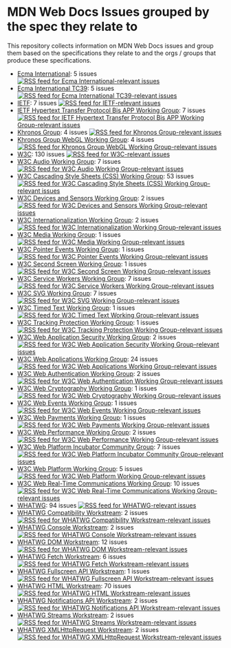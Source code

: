 
# MDN Web Docs Issues grouped by the spec they relate to

This repository collects information on MDN Web Docs issues and group them based on the specifications they relate to and the orgs / groups that produce these specifications.

* [Ecma International](ecma_international.md): 5 issues [![RSS feed for Ecma International-relevant issues](https://www.w3.org/QA/2007/04/feed_icon)](ecma_international.rss)
* [Ecma International TC39](ecma_international_tc39.md): 5 issues [![RSS feed for Ecma International TC39-relevant issues](https://www.w3.org/QA/2007/04/feed_icon)](ecma_international_tc39.rss)
* [IETF](ietf.md): 7 issues [![RSS feed for IETF-relevant issues](https://www.w3.org/QA/2007/04/feed_icon)](ietf.rss)
* [IETF Hypertext Transfer Protocol Bis APP Working Group](ietf_hypertext_transfer_protocol_bis_app_working_group.md): 7 issues [![RSS feed for IETF Hypertext Transfer Protocol Bis APP Working Group-relevant issues](https://www.w3.org/QA/2007/04/feed_icon)](ietf_hypertext_transfer_protocol_bis_app_working_group.rss)
* [Khronos Group](khronos_group.md): 4 issues [![RSS feed for Khronos Group-relevant issues](https://www.w3.org/QA/2007/04/feed_icon)](khronos_group.rss)
* [Khronos Group WebGL Working Group](khronos_group_webgl_working_group.md): 4 issues [![RSS feed for Khronos Group WebGL Working Group-relevant issues](https://www.w3.org/QA/2007/04/feed_icon)](khronos_group_webgl_working_group.rss)
* [W3C](w3c.md): 130 issues [![RSS feed for W3C-relevant issues](https://www.w3.org/QA/2007/04/feed_icon)](w3c.rss)
* [W3C Audio Working Group](w3c_audio_working_group.md): 7 issues [![RSS feed for W3C Audio Working Group-relevant issues](https://www.w3.org/QA/2007/04/feed_icon)](w3c_audio_working_group.rss)
* [W3C Cascading Style Sheets (CSS) Working Group](w3c_cascading_style_sheets_css_working_group.md): 53 issues [![RSS feed for W3C Cascading Style Sheets (CSS) Working Group-relevant issues](https://www.w3.org/QA/2007/04/feed_icon)](w3c_cascading_style_sheets_css_working_group.rss)
* [W3C Devices and Sensors Working Group](w3c_devices_and_sensors_working_group.md): 2 issues [![RSS feed for W3C Devices and Sensors Working Group-relevant issues](https://www.w3.org/QA/2007/04/feed_icon)](w3c_devices_and_sensors_working_group.rss)
* [W3C Internationalization Working Group](w3c_internationalization_working_group.md): 2 issues [![RSS feed for W3C Internationalization Working Group-relevant issues](https://www.w3.org/QA/2007/04/feed_icon)](w3c_internationalization_working_group.rss)
* [W3C Media Working Group](w3c_media_working_group.md): 1 issues [![RSS feed for W3C Media Working Group-relevant issues](https://www.w3.org/QA/2007/04/feed_icon)](w3c_media_working_group.rss)
* [W3C Pointer Events Working Group](w3c_pointer_events_working_group.md): 1 issues [![RSS feed for W3C Pointer Events Working Group-relevant issues](https://www.w3.org/QA/2007/04/feed_icon)](w3c_pointer_events_working_group.rss)
* [W3C Second Screen Working Group](w3c_second_screen_working_group.md): 1 issues [![RSS feed for W3C Second Screen Working Group-relevant issues](https://www.w3.org/QA/2007/04/feed_icon)](w3c_second_screen_working_group.rss)
* [W3C Service Workers Working Group](w3c_service_workers_working_group.md): 7 issues [![RSS feed for W3C Service Workers Working Group-relevant issues](https://www.w3.org/QA/2007/04/feed_icon)](w3c_service_workers_working_group.rss)
* [W3C SVG Working Group](w3c_svg_working_group.md): 7 issues [![RSS feed for W3C SVG Working Group-relevant issues](https://www.w3.org/QA/2007/04/feed_icon)](w3c_svg_working_group.rss)
* [W3C Timed Text Working Group](w3c_timed_text_working_group.md): 1 issues [![RSS feed for W3C Timed Text Working Group-relevant issues](https://www.w3.org/QA/2007/04/feed_icon)](w3c_timed_text_working_group.rss)
* [W3C Tracking Protection Working Group](w3c_tracking_protection_working_group.md): 1 issues [![RSS feed for W3C Tracking Protection Working Group-relevant issues](https://www.w3.org/QA/2007/04/feed_icon)](w3c_tracking_protection_working_group.rss)
* [W3C Web Application Security Working Group](w3c_web_application_security_working_group.md): 2 issues [![RSS feed for W3C Web Application Security Working Group-relevant issues](https://www.w3.org/QA/2007/04/feed_icon)](w3c_web_application_security_working_group.rss)
* [W3C Web Applications Working Group](w3c_web_applications_working_group.md): 24 issues [![RSS feed for W3C Web Applications Working Group-relevant issues](https://www.w3.org/QA/2007/04/feed_icon)](w3c_web_applications_working_group.rss)
* [W3C Web Authentication Working Group](w3c_web_authentication_working_group.md): 2 issues [![RSS feed for W3C Web Authentication Working Group-relevant issues](https://www.w3.org/QA/2007/04/feed_icon)](w3c_web_authentication_working_group.rss)
* [W3C Web Cryptography Working Group](w3c_web_cryptography_working_group.md): 1 issues [![RSS feed for W3C Web Cryptography Working Group-relevant issues](https://www.w3.org/QA/2007/04/feed_icon)](w3c_web_cryptography_working_group.rss)
* [W3C Web Events Working Group](w3c_web_events_working_group.md): 1 issues [![RSS feed for W3C Web Events Working Group-relevant issues](https://www.w3.org/QA/2007/04/feed_icon)](w3c_web_events_working_group.rss)
* [W3C Web Payments Working Group](w3c_web_payments_working_group.md): 1 issues [![RSS feed for W3C Web Payments Working Group-relevant issues](https://www.w3.org/QA/2007/04/feed_icon)](w3c_web_payments_working_group.rss)
* [W3C Web Performance Working Group](w3c_web_performance_working_group.md): 2 issues [![RSS feed for W3C Web Performance Working Group-relevant issues](https://www.w3.org/QA/2007/04/feed_icon)](w3c_web_performance_working_group.rss)
* [W3C Web Platform Incubator Community Group](w3c_web_platform_incubator_community_group.md): 7 issues [![RSS feed for W3C Web Platform Incubator Community Group-relevant issues](https://www.w3.org/QA/2007/04/feed_icon)](w3c_web_platform_incubator_community_group.rss)
* [W3C Web Platform Working Group](w3c_web_platform_working_group.md): 5 issues [![RSS feed for W3C Web Platform Working Group-relevant issues](https://www.w3.org/QA/2007/04/feed_icon)](w3c_web_platform_working_group.rss)
* [W3C Web Real-Time Communications Working Group](w3c_web_real_time_communications_working_group.md): 10 issues [![RSS feed for W3C Web Real-Time Communications Working Group-relevant issues](https://www.w3.org/QA/2007/04/feed_icon)](w3c_web_real_time_communications_working_group.rss)
* [WHATWG](whatwg.md): 94 issues [![RSS feed for WHATWG-relevant issues](https://www.w3.org/QA/2007/04/feed_icon)](whatwg.rss)
* [WHATWG Compatibility Workstream](whatwg_compatibility_workstream.md): 2 issues [![RSS feed for WHATWG Compatibility Workstream-relevant issues](https://www.w3.org/QA/2007/04/feed_icon)](whatwg_compatibility_workstream.rss)
* [WHATWG Console Workstream](whatwg_console_workstream.md): 2 issues [![RSS feed for WHATWG Console Workstream-relevant issues](https://www.w3.org/QA/2007/04/feed_icon)](whatwg_console_workstream.rss)
* [WHATWG DOM Workstream](whatwg_dom_workstream.md): 12 issues [![RSS feed for WHATWG DOM Workstream-relevant issues](https://www.w3.org/QA/2007/04/feed_icon)](whatwg_dom_workstream.rss)
* [WHATWG Fetch Workstream](whatwg_fetch_workstream.md): 6 issues [![RSS feed for WHATWG Fetch Workstream-relevant issues](https://www.w3.org/QA/2007/04/feed_icon)](whatwg_fetch_workstream.rss)
* [WHATWG Fullscreen API Workstream](whatwg_fullscreen_api_workstream.md): 1 issues [![RSS feed for WHATWG Fullscreen API Workstream-relevant issues](https://www.w3.org/QA/2007/04/feed_icon)](whatwg_fullscreen_api_workstream.rss)
* [WHATWG HTML Workstream](whatwg_html_workstream.md): 70 issues [![RSS feed for WHATWG HTML Workstream-relevant issues](https://www.w3.org/QA/2007/04/feed_icon)](whatwg_html_workstream.rss)
* [WHATWG Notifications API Workstream](whatwg_notifications_api_workstream.md): 2 issues [![RSS feed for WHATWG Notifications API Workstream-relevant issues](https://www.w3.org/QA/2007/04/feed_icon)](whatwg_notifications_api_workstream.rss)
* [WHATWG Streams Workstream](whatwg_streams_workstream.md): 2 issues [![RSS feed for WHATWG Streams Workstream-relevant issues](https://www.w3.org/QA/2007/04/feed_icon)](whatwg_streams_workstream.rss)
* [WHATWG XMLHttpRequest Workstream](whatwg_xmlhttprequest_workstream.md): 2 issues [![RSS feed for WHATWG XMLHttpRequest Workstream-relevant issues](https://www.w3.org/QA/2007/04/feed_icon)](whatwg_xmlhttprequest_workstream.rss)
